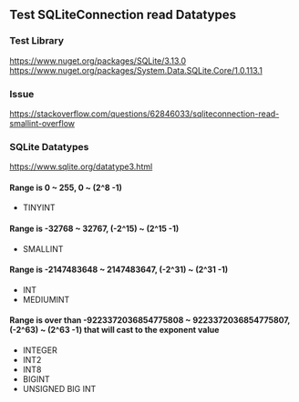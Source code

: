## Test SQLiteConnection read Datatypes

### Test Library
https://www.nuget.org/packages/SQLite/3.13.0 <br>
https://www.nuget.org/packages/System.Data.SQLite.Core/1.0.113.1 <br>

### Issue
https://stackoverflow.com/questions/62846033/sqliteconnection-read-smallint-overflow

### SQLite Datatypes
https://www.sqlite.org/datatype3.html

#### Range is 0 ~ 255, 0 ~ (2^8 -1)
- TINYINT

#### Range is -32768 ~ 32767, (-2^15) ~ (2^15 -1)
- SMALLINT

#### Range is -2147483648 ~ 2147483647, (-2^31) ~ (2^31 -1)
- INT
- MEDIUMINT

#### Range is over than -9223372036854775808 ~ 9223372036854775807, (-2^63) ~ (2^63 -1) that will cast to the exponent value
- INTEGER
- INT2
- INT8
- BIGINT
- UNSIGNED BIG INT


